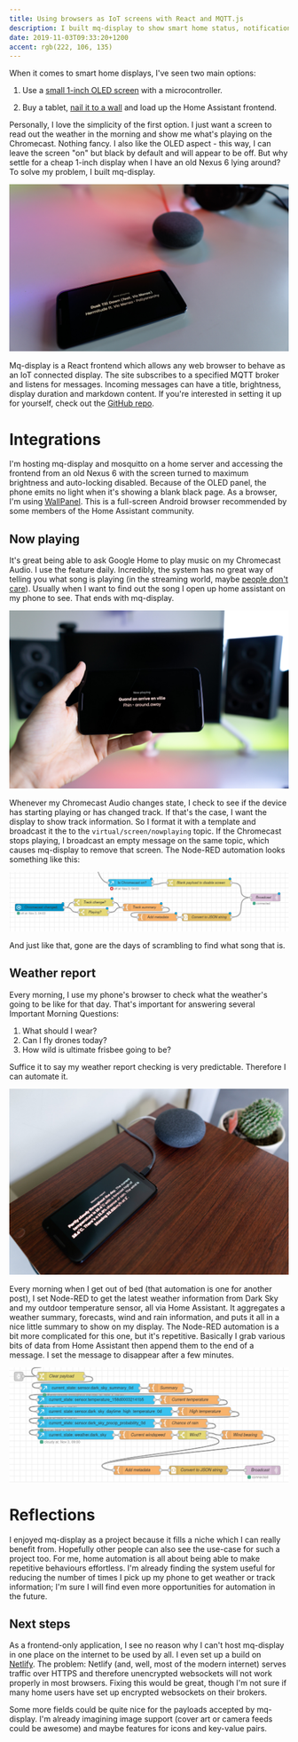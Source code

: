 ```yaml
---
title: Using browsers as IoT screens with React and MQTT.js
description: I built mq-display to show smart home status, notifications and more!
date: 2019-11-03T09:33:20+1200
accent: rgb(222, 106, 135)
---
```


When it comes to smart home displays, I've seen two main options:

1. Use a [small 1-inch OLED screen][oled] with a microcontroller.

1. Buy a tablet, [nail it to a wall][tablet] and load up the Home Assistant frontend.

Personally, I love the simplicity of the first option. I just want a screen to read out the weather in the morning and show me what's playing on the Chromecast. Nothing fancy. I also like the OLED aspect - this way, I can leave the screen "on" but black by default and will appear to be off. But why settle for a cheap 1-inch display when I have an old Nexus 6 lying around? To solve my problem, I built mq-display.

![Display on table](./DSC06666.jpg)

Mq-display is a React frontend which allows any web browser to behave as an IoT connected display. The site subscribes to a specified MQTT broker and listens for messages. Incoming messages can have a title, brightness, display duration and markdown content. If you're interested in setting it up for yourself, check out the [GitHub repo](https://github.com/albertnis/mq-display).

# Integrations

I'm hosting mq-display and mosquitto on a home server and accessing the frontend from an old Nexus 6 with the screen turned to maximum brightness and auto-locking disabled. Because of the OLED panel, the phone emits no light when it's showing a blank black page. As a browser, I'm using [WallPanel][]. This is a full-screen Android browser recommended by some members of the Home Assistant community.

## Now playing

It's great being able to ask Google Home to play music on my Chromecast Audio. I use the feature daily. Incredibly, the system has no great way of telling you what song is playing (in the streaming world, maybe [people don't care][streaming-death]). Usually when I want to find out the song I open up home assistant on my phone to see. That ends with mq-display.

![Display held in front of speakers](./DSC06678.jpg)

Whenever my Chromecast Audio changes state, I check to see if the device has starting playing or has changed track. If that's the case, I want the display to show track information. So I format it with a template and broadcast it the to the `virtual/screen/nowplaying` topic. If the Chromecast stops playing, I broadcast an empty message on the same topic, which causes mq-display to remove that screen. The Node-RED automation looks something like this:

![Node-RED screenshot showing Now Playing automation](./now-playing-screenshot.png)

And just like that, gone are the days of scrambling to find what song that is.

## Weather report

Every morning, I use my phone's browser to check what the weather's going to be like for that day. That's important for answering several Important Morning Questions:

1. What should I wear?
1. Can I fly drones today?
1. How wild is ultimate frisbee going to be?

Suffice it to say my weather report checking is very predictable. Therefore I can automate it.

![Display on table showing weather](./DSC06681.jpg)

Every morning when I get out of bed (that automation is one for another post), I set Node-RED to get the latest weather information from Dark Sky and my outdoor temperature sensor, all via Home Assistant. It aggregates a weather summary, forecasts, wind and rain information, and puts it all in a nice little summary to show on my display. The Node-RED automation is a bit more complicated for this one, but it's repetitive. Basically I grab various bits of data from Home Assistant then append them to the end of a message. I set the message to disappear after a few minutes.

![Node-RED screenshot showing Weather Report automation](./weather-report-screenshot.png)

# Reflections

I enjoyed mq-display as a project because it fills a niche which I can really benefit from. Hopefully other people can also see the use-case for such a project too. For me, home automation is all about being able to make repetitive behaviours effortless. I'm already finding the system useful for reducing the number of times I pick up my phone to get weather or track information; I'm sure I will find even more opportunities for automation in the future.

## Next steps

As a frontend-only application, I see no reason why I can't host mq-display in one place on the internet to be used by all. I even set up a build on [Netlify][netlify]. The problem: Netlify (and, well, most of the modern internet) serves traffic over HTTPS and therefore unencrypted websockets will not work properly in most browsers. Fixing this would be great, though I'm not sure if many home users have set up encrypted websockets on their brokers.

Some more fields could be quite nice for the payloads accepted by mq-display. I'm already imagining image support (cover art or camera feeds could be awesome) and maybe features for icons and key-value pairs.

[oled]: https://www.aliexpress.com/item/32896971385.html
[tablet]: https://imgur.com/a/9xMZLdS
[wallpanel]: https://play.google.com/store/apps/details?id=com.thanksmister.iot.wallpanel
[streaming-death]: https://bluelabyrinths.com/2019/08/26/whats-wrong-with-streaming-the-death-of-music-as-art/
[netlify]: https://mq-display.netlify.com
